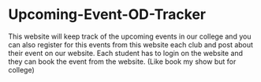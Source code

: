 # Upcoming-Event-OD-Tracker
This website will keep track of the upcoming events in our college and you can also register for this events from this website each club and post about their event on our website. Each student has to login on the website and they can book the event from the website. (Like book my show but for college)
